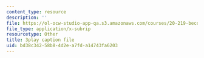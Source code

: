 ```yaml
---
content_type: resource
description: ''
file: https://ol-ocw-studio-app-qa.s3.amazonaws.com/courses/20-219-becoming-the-next-bill-nye-writing-and-hosting-the-educational-show-january-iap-2015/bd38c34258b84d2ea7fda14743fa6203_QSkVGto19SA.srt
file_type: application/x-subrip
resourcetype: Other
title: 3play caption file
uid: bd38c342-58b8-4d2e-a7fd-a14743fa6203
---
```

